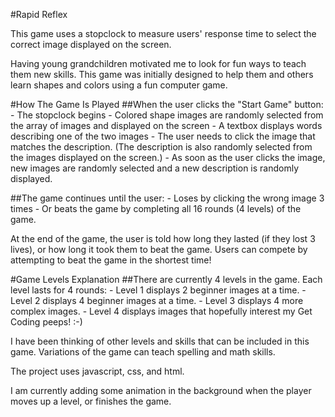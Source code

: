#Rapid Reflex

This game uses a stopclock to measure users' response time to select the correct image displayed on the screen.

Having young grandchildren motivated me to look for fun ways to teach them new skills. This game was initially designed to help them and others learn shapes and colors using a fun computer game. 

#How The Game Is Played
##When the user clicks the "Start Game" button:
    - The stopclock begins
    - Colored shape images are randomly selected from the array of images and displayed on the screen
    - A textbox displays words describing one of the two images
    - The user needs to click the image that matches the description. (The description is also randomly selected from the images displayed on the screen.)
    - As soon as the user clicks the image, new images are randomly selected and a new description is randomly displayed.

##The game continues until the user:
    - Loses by clicking the wrong image 3 times
    - Or beats the game by completing all 16 rounds (4 levels) of the game. 

At the end of the game, the user is told how long they lasted (if they lost 3 lives), or how long it took them to beat the game. 
Users can compete by attempting to beat the game in the shortest time! 

#Game Levels Explanation
##There are currently 4 levels in the game. Each level lasts for 4 rounds:
    - Level 1 displays 2 beginner images at a time.
    - Level 2 displays 4 beginner images at a time.
    - Level 3 displays 4 more complex images.
    - Level 4 displays images that hopefully interest my Get Coding peeps! :-)

I have been thinking of other levels and skills that can be included in this game. Variations of the game can teach spelling and math skills.

The project uses javascript, css, and html. 

I am currently adding some animation in the background when the player moves up a level, or finishes the game.
